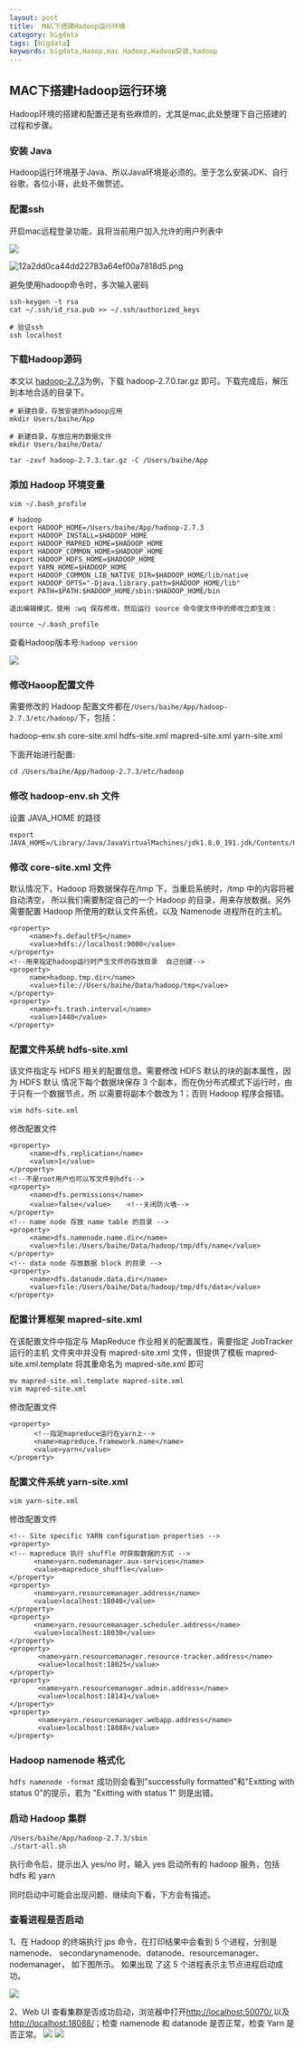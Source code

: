 ```yaml
---
layout: post
title:  MAC下搭建Hadoop运行环境
category: bigdata 
tags: [bigdata]
keywords: bigdata,Haoop,mac Hadoop,Hadoop安装,hadoop
---
```


## MAC下搭建Hadoop运行环境

Hadoop环境的搭建和配置还是有些麻烦的，尤其是mac,此处整理下自己搭建的过程和步骤。

### 安装 Java
Hadoop运行环境基于Java、所以Java环境是必须的。至于怎么安装JDK、自行谷歌，各位小哥，此处不做赘述。

### 配置ssh 
开启mac远程登录功能，且将当前用户加入允许的用户列表中

![](https://static.studytime.xin/image/articles/20190720234625.png)

![12a2dd0ca44dd22783a64ef00a7818d5.png](evernotecid://C4517C32-59D9-49AC-9F7B-2F7E53B56486/appyinxiangcom/18253885/ENResource/p118)


避免使用hadoop命令时，多次输入密码
```
ssh-keygen -t rsa
cat ~/.ssh/id_rsa.pub >> ~/.ssh/authorized_keys

# 验证ssh 
ssh localhost
```

### 

### 下载Hadoop源码
本文以 [hadoop-2.7.3](https://archive.apache.org/dist/hadoop/core/hadoop-2.7.3/)为例，下载 hadoop-2.7.0.tar.gz 即可。下载完成后，解压到本地合适的目录下。
```
# 新建目录，存放安装的hadoop应用
mkdir Users/baihe/App

# 新建目录，存放应用的数据文件
mkdir Users/baihe/Data/

tar -zxvf hadoop-2.7.3.tar.gz -C /Users/baihe/App
```

### 添加 Hadoop 环境变量
```
vim ~/.bash_profile

# hadoop
export HADOOP_HOME=/Users/baihe/App/hadoop-2.7.3
export HADOOP_INSTALL=$HADOOP_HOME
export HADOOP_MAPRED_HOME=$HADOOP_HOME
export HADOOP_COMMON_HOME=$HADOOP_HOME
export HADOOP_HDFS_HOME=$HADOOP_HOME
export YARN_HOME=$HADOOP_HOME
export HADOOP_COMMON_LIB_NATIVE_DIR=$HADOOP_HOME/lib/native
export HADOOP_OPTS="-Djava.library.path=$HADOOP_HOME/lib"
export PATH=$PATH:$HADOOP_HOME/sbin:$HADOOP_HOME/bin

退出编辑模式，使用 :wq 保存修改，然后运行 source 命令使文件中的修改立即生效：

source ~/.bash_profile

```

查看Hadoop版本号:`hadoop version`

![](https://static.studytime.xin/image/articles/20190720231833.png)


### 修改Haoop配置文件

需要修改的 Hadoop 配置文件都在`/Users/baihe/App/hadoop-2.7.3/etc/hadoop/`下，包括：

hadoop-env.sh
core-site.xml
hdfs-site.xml
mapred-site.xml
yarn-site.xml

下面开始进行配置:
```
cd /Users/baihe/App/hadoop-2.7.3/etc/hadoop
```

### 修改 hadoop-env.sh 文件

设置 JAVA_HOME 的路径
```
export JAVA_HOME=/Library/Java/JavaVirtualMachines/jdk1.8.0_191.jdk/Contents/Home
```

### 修改 core-site.xml 文件
默认情况下，Hadoop 将数据保存在/tmp 下，当重启系统时，/tmp 中的内容将被自动清空， 所以我们需要制定自己的一个 Hadoop 的目录，用来存放数据。另外需要配置 Hadoop 所使用的默认文件系统，以及 Namenode 进程所在的主机。
```
<property>
     <name>fs.defaultFS</name>
     <value>hdfs://localhost:9000</value>
</property>
<!--用来指定hadoop运行时产生文件的存放目录  自己创建-->
<property>
     name>hadoop.tmp.dir</name>
     <value>file://Users/baihe/Data/hadoop/tmp</value>
</property>
<property>
     <name>fs.trash.interval</name>
     <value>1440</value>
</property>
```

### 配置文件系统 hdfs-site.xml
该文件指定与 HDFS 相关的配置信息。需要修改 HDFS 默认的块的副本属性，因为 HDFS 默认 情况下每个数据块保存 3 个副本，而在伪分布式模式下运行时，由于只有一个数据节点，所 以需要将副本个数改为 1；否则 Hadoop 程序会报错。

```
vim hdfs-site.xml
```

修改配置文件

```
<property>
     <name>dfs.replication</name>
     <value>1</value>
</property>
<!--不是root用户也可以写文件到hdfs-->
<property>
     <name>dfs.permissions</name>
     <value>false</value>    <!--关闭防火墙-->
</property>
<!-- name node 存放 name table 的目录 -->
<property>
     <name>dfs.namenode.name.dir</name>
     <value>file:/Users/baihe/Data/hadoop/tmp/dfs/name</value>
</property>
<!-- data node 存放数据 block 的目录 -->
<property>
     <name>dfs.datanode.data.dir</name>
     <value>file:/Users/baihe/Data/hadoop/tmp/dfs/data</value>
</property>
```

### 配置计算框架 mapred-site.xml
在该配置文件中指定与 MapReduce 作业相关的配置属性，需要指定 JobTracker 运行的主机 文件夹中并没有 mapred-site.xml 文件，但提供了模板 mapred-site.xml.template 将其重命名为 mapred-site.xml 即可

```
mv mapred-site.xml.template mapred-site.xml
vim mapred-site.xml
```

修改配置文件
```
<property>
      <!--指定mapreduce运行在yarn上-->
      <name>mapreduce.framework.name</name>
      <value>yarn</value>
</property>
```

### 配置文件系统 yarn-site.xml

```
vim yarn-site.xml
```

修改配置文件
```
<!-- Site specific YARN configuration properties -->
<property>
<!-- mapreduce 执行 shuffle 时获取数据的方式 -->
      <name>yarn.nodemanager.aux-services</name>
      <value>mapreduce_shuffle</value>
</property>
<property>
      <name>yarn.resourcemanager.address</name>
      <value>localhost:18040</value>
</property>
<property>
      <name>yarn.resourcemanager.scheduler.address</name>
      <value>localhost:18030</value>
</property>
<property>
       <name>yarn.resourcemanager.resource-tracker.address</name>
       <value>localhost:18025</value>
</property>
<property>
       <name>yarn.resourcemanager.admin.address</name>
       <value>localhost:18141</value>
</property>
<property>
       <name>yarn.resourcemanager.webapp.address</name>
       <value>localhost:18088</value>
</property>
```

### Hadoop namenode 格式化
`hdfs namenode -format`
成功则会看到"successfully formatted"和"Exitting with status 0"的提示，若为 "Exitting with status 1" 则是出错。

### 启动 Hadoop 集群
```
/Users/baihe/App/hadoop-2.7.3/sbin
./start-all.sh
```

执行命令后，提示出入 yes/no 时，输入 yes
启动所有的 hadoop 服务，包括 hdfs 和 yarn

同时启动中可能会出现问题、继续向下看，下方会有描述。

### 查看进程是否启动
1、在 Hadoop 的终端执行 jps 命令，在打印结果中会看到 5 个进程，分别是 namenode、 secondarynamenode、datanode、resourcemanager、nodemanager， 如下图所示。 如果出现 了这 5 个进程表示主节点进程启动成功。

![](https://static.studytime.xin/image/articles/20190720233742.png)

2、Web UI 查看集群是否成功启动，浏览器中打开[http://localhost:50070/](http://localhost:50070/),以及[http://localhost:18088/](http://localhost:18088/)；检查 namenode 和 datanode 是否正常，检查 Yarn 是否正常。
![](https://static.studytime.xin/image/articles/20190720234052.png)
![](https://static.studytime.xin/image/articles/20190720234115.png)


























